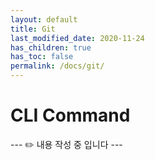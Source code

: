 ```yaml
---
layout: default
title: Git
last_modified_date: 2020-11-24
has_children: true
has_toc: false
permalink: /docs/git/
---
```


# CLI Command

--- ✏️ 내용 작성 중 입니다 ---